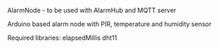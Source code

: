 AlarmNode - to be used with AlarmHub and MQTT server

Arduino based alarm node with PIR, temperature and humidity sensor

Required libraries:
elapsedMillis
dht11